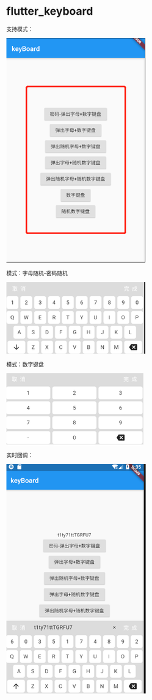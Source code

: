 # flutter_keyboard

 支持模式：
 
 ![image](https://github.com/hxw-haha/flutter_keyboard/raw/master/支持模式.png)

 模式：字母随机-密码随机
 
 ![image](https://github.com/hxw-haha/flutter_keyboard/raw/master/字母随机-密码随机.png)
  
 模式：数字键盘
 
 ![image](https://github.com/hxw-haha/flutter_keyboard/raw/master/数字键盘.png)
 
 
 实时回调：
 
 ![image](https://github.com/hxw-haha/flutter_keyboard/raw/master/实时回调.png)
